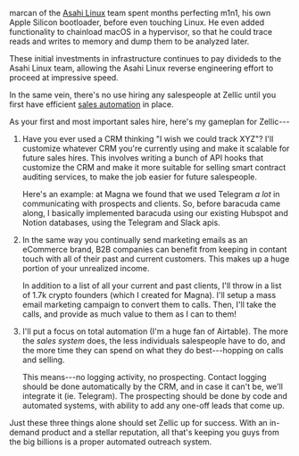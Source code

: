 marcan of the [Asahi Linux](https://asahilinux.org/about/) team spent months perfecting m1n1, his own Apple Silicon
bootloader, before even touching Linux. He even added functionality to chainload macOS in a hypervisor, so that he
could trace reads and writes to memory and dump them to be analyzed later.

These initial investments in infrastructure continues to pay divideds to the Asahi Linux team, allowing the Asahi Linux
reverse engineering effort to proceed at impressive speed.

In the same vein, there's no use hiring any salespeople at Zellic until
you first have efficient [sales automation](https://bjorn.llc) in place.

As your first and most important sales hire, here's my gameplan for Zellic---

1. Have you ever used a CRM thinking "I wish we could track XYZ"?
   I'll customize whatever CRM you're currently using and make it scalable
   for future sales hires. This involves writing a bunch of API hooks that customize
   the CRM and make it more suitable for selling smart contract
   auditing services, to make the job easier for future salespeople.

   Here's an example: at Magna we found that we used Telegram *a lot*
   in communicating with prospects and clients. So, before baracuda came
   along, I basically implemented baracuda using our existing Hubspot and
   Notion databases, using the Telegram and Slack apis.

2. In the same way you continually send marketing emails as an eCommerce brand,
   B2B companies can benefit from keeping in contant touch with all of
   their past and current customers. This makes up a huge portion of your
   unrealized income.

   In addition to a list of all your current and past clients,
   I'll throw in a list of 1.7k crypto founders
   (which I created for Magna). I'll setup a mass email marketing
   campaign to convert them to
   calls. Then, I'll take the calls, and provide as much value
   to them as I can to them!


3. I'll put a focus on total automation (I'm a huge fan of Airtable).
   The more the *sales system* does, the less individuals salespeople
   have to do, and the more time they
   can spend on what they do best---hopping on calls and selling.

   This means---no logging activity, no prospecting. Contact logging
   should be done automatically by the CRM, and in case it can't be, we'll
   integrate it (ie. Telegram). The prospecting
   should be done by code and automated systems, with ability to add
   any one-off leads that come up.

Just these three things alone should set Zellic up for success. With an
in-demand product and a stellar reputation, all that's keeping you guys
from the big billions is a proper automated outreach system.
